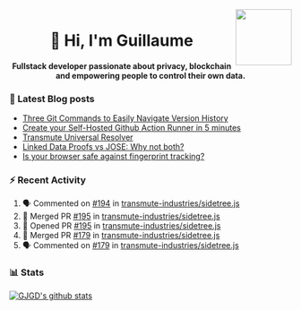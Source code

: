 <img align='right' src='https://user-images.githubusercontent.com/5713670/87202985-820dcb80-c2b6-11ea-9f56-7ec461c497c3.gif' width='100"'>

<h1 align="center">👋 Hi, I'm Guillaume</h1>
<h4 align="center">Fullstack developer passionate about privacy, blockchain and empowering people to control their own data.

### 📝 Latest Blog posts

<!-- BLOG-POST-LIST:START -->
- [Three Git Commands to Easily Navigate Version History](https://gjgd.medium.com/three-git-commands-to-easily-navigate-version-history-95998c391353?source=rss-35e0d58bf235------2)
- [Create your Self-Hosted Github Action Runner in 5 minutes](https://gjgd.medium.com/create-your-self-hosted-github-action-runner-in-5-minutes-a9eff615edc4?source=rss-35e0d58bf235------2)
- [Transmute Universal Resolver](https://medium.com/transmute-techtalk/transmute-universal-resolver-b6c8509858f?source=rss-35e0d58bf235------2)
- [Linked Data Proofs vs JOSE: Why not both?](https://medium.com/transmute-techtalk/linked-data-proofs-vs-jose-why-not-both-1594393418cc?source=rss-35e0d58bf235------2)
- [Is your browser safe against fingerprint tracking?](https://gjgd.medium.com/is-your-browser-safe-against-fingerprint-tracking-6126952b805b?source=rss-35e0d58bf235------2)
<!-- BLOG-POST-LIST:END -->

### :zap: Recent Activity

<!--START_SECTION:activity-->
1. 🗣 Commented on [#194](https://github.com/transmute-industries/sidetree.js/issues/194) in [transmute-industries/sidetree.js](https://github.com/transmute-industries/sidetree.js)
2. 🎉 Merged PR [#195](https://github.com/transmute-industries/sidetree.js/pull/195) in [transmute-industries/sidetree.js](https://github.com/transmute-industries/sidetree.js)
3. 💪 Opened PR [#195](https://github.com/transmute-industries/sidetree.js/pull/195) in [transmute-industries/sidetree.js](https://github.com/transmute-industries/sidetree.js)
4. 🎉 Merged PR [#179](https://github.com/transmute-industries/sidetree.js/pull/179) in [transmute-industries/sidetree.js](https://github.com/transmute-industries/sidetree.js)
5. 🗣 Commented on [#179](https://github.com/transmute-industries/sidetree.js/issues/179) in [transmute-industries/sidetree.js](https://github.com/transmute-industries/sidetree.js)
<!--END_SECTION:activity-->

### 📊 Stats

[![GJGD's github stats](https://github-readme-stats.vercel.app/api?username=gjgd&count_private=true&show_icons=true&custom_title=My%20Github%20Stats)](https://github.com/anuraghazra/github-readme-stats)
